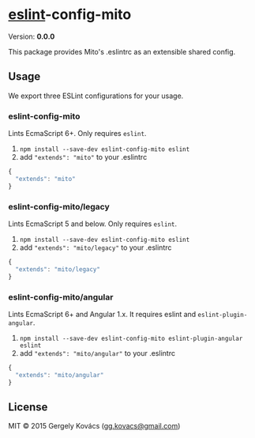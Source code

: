 # [eslint](http://eslint.org)-config-mito
Version: **0.0.0**

This package provides Mito's .eslintrc as an extensible shared config.

## Usage

We export three ESLint configurations for your usage.

### eslint-config-mito

Lints EcmaScript 6+. Only requires `eslint`.

1. `npm install --save-dev eslint-config-mito eslint`
2. add `"extends": "mito"` to your .eslintrc
```js
{
  "extends": "mito"
}
```

### eslint-config-mito/legacy

Lints EcmaScript 5 and below. Only requires `eslint`.

1. `npm install --save-dev eslint-config-mito eslint`
2. add `"extends": "mito/legacy"` to your .eslintrc
```js
{
  "extends": "mito/legacy"
}
```

### eslint-config-mito/angular

Lints EcmaScript 6+ and Angular 1.x. It requires eslint and `eslint-plugin-angular`.

1. `npm install --save-dev eslint-config-mito eslint-plugin-angular eslint`
2. add `"extends": "mito/angular"` to your .eslintrc
```js
{
  "extends": "mito/angular"
}
```

## License
MIT © 2015 Gergely Kovács (gg.kovacs@gmail.com)
